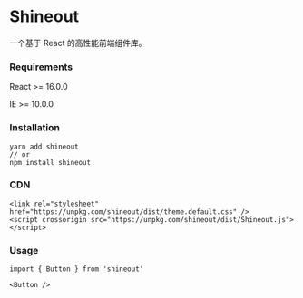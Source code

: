 # Shineout

一个基于 React 的高性能前端组件库。

### Requirements

React >= 16.0.0

IE >= 10.0.0

### Installation

```
yarn add shineout
// or
npm install shineout
```

### CDN

```
<link rel="stylesheet" href="https://unpkg.com/shineout/dist/theme.default.css" />
<script crossorigin src="https://unpkg.com/shineout/dist/Shineout.js"></script>
```

### Usage

```
import { Button } from 'shineout'

<Button />
```
